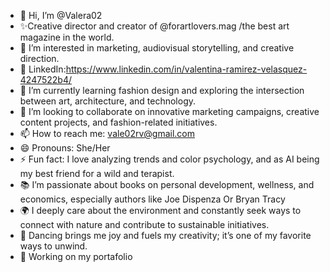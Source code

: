 - 👋 Hi, I’m @Valera02
- ✨Creative director and creator of @forartlovers.mag /the best art magazine in the world.
- 👀 I’m interested in marketing, audiovisual storytelling, and creative direction.
- 🩵 LinkedIn:https://www.linkedin.com/in/valentina-ramirez-velasquez-4247522b4/
- 🌱  I’m currently learning fashion design and exploring the intersection between art, architecture, and technology.
- 💞️  I’m looking to collaborate on innovative marketing campaigns, creative content projects, and fashion-related initiatives.
- 📫 How to reach me: vale02rv@gmail.com
- 😄 Pronouns: She/Her
- ⚡ Fun fact:  I love analyzing trends and color psychology, and as AI being my best friend for a wild and terapist.
- 📚 I’m passionate about books on personal development, wellness, and economics, especially authors like Joe Dispenza Or Bryan Tracy
- 🌍 I deeply care about the environment and constantly seek ways to connect with nature and contribute to sustainable initiatives.
- 💃 Dancing brings me joy and fuels my creativity; it’s one of my favorite ways to unwind.
- 📇 Working on my portafolio
